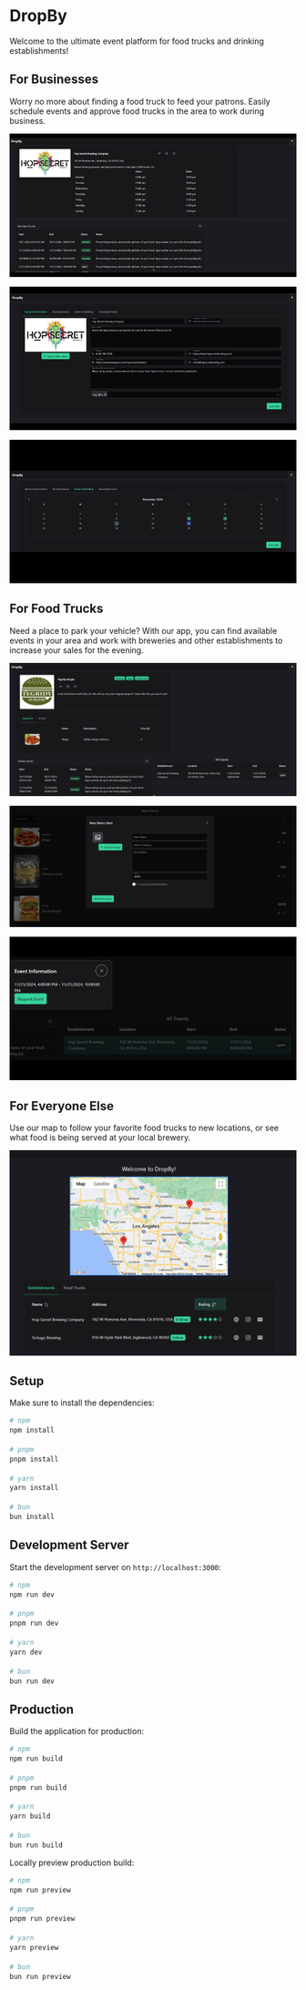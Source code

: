 # DropBy

Welcome to the ultimate event platform for food trucks and drinking establishments! 


## For Businesses
Worry no more about finding a food truck to feed your patrons. Easily schedule events and approve food trucks in the area to work during business.

![Merchant Profile](merchant_profile.png)

![Merchant Settings](merchant_settings.png)

![Event Scheduling](event_scheduling.png)


## For Food Trucks
Need a place to park your vehicle? With our app, you can find available events in your area and work with breweries and other establishments to increase your sales for the evening.

![Vendor Profile](vendor_profile.png)

![Menu](menu.png)

![Event Request](request_event.png)


## For Everyone Else
Use our map to follow your favorite food trucks to new locations, or see what food is being served at your local brewery.

![Landing](landing.png)

## Setup

Make sure to install the dependencies:

```bash
# npm
npm install

# pnpm
pnpm install

# yarn
yarn install

# bun
bun install
```

## Development Server

Start the development server on `http://localhost:3000`:

```bash
# npm
npm run dev

# pnpm
pnpm run dev

# yarn
yarn dev

# bun
bun run dev
```

## Production

Build the application for production:

```bash
# npm
npm run build

# pnpm
pnpm run build

# yarn
yarn build

# bun
bun run build
```

Locally preview production build:

```bash
# npm
npm run preview

# pnpm
pnpm run preview

# yarn
yarn preview

# bun
bun run preview
```
